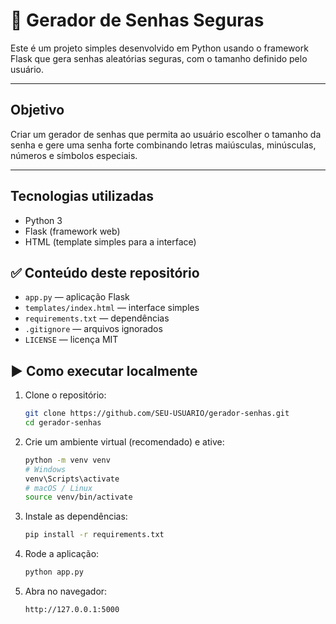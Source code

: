 # 🔐 Gerador de Senhas Seguras


Este é um projeto simples desenvolvido em Python usando o framework Flask que gera senhas aleatórias seguras, com o tamanho definido pelo usuário.

---

## Objetivo

Criar um gerador de senhas que permita ao usuário escolher o tamanho da senha e gere uma senha forte combinando letras maiúsculas, minúsculas, números e símbolos especiais.

---

## Tecnologias utilizadas

- Python 3  
- Flask (framework web)  
- HTML (template simples para a interface)

## ✅ Conteúdo deste repositório
- `app.py` — aplicação Flask
- `templates/index.html` — interface simples
- `requirements.txt` — dependências
- `.gitignore` — arquivos ignorados
- `LICENSE` — licença MIT

## ▶️ Como executar localmente
1. Clone o repositório:
   ```bash
   git clone https://github.com/SEU-USUARIO/gerador-senhas.git
   cd gerador-senhas
   ```
2. Crie um ambiente virtual (recomendado) e ative:
   ```bash
   python -m venv venv
   # Windows
   venv\Scripts\activate
   # macOS / Linux
   source venv/bin/activate
   ```
3. Instale as dependências:
   ```bash
   pip install -r requirements.txt
   ```
4. Rode a aplicação:
   ```bash
   python app.py
   ```
5. Abra no navegador:
   ```
   http://127.0.0.1:5000
   ```


